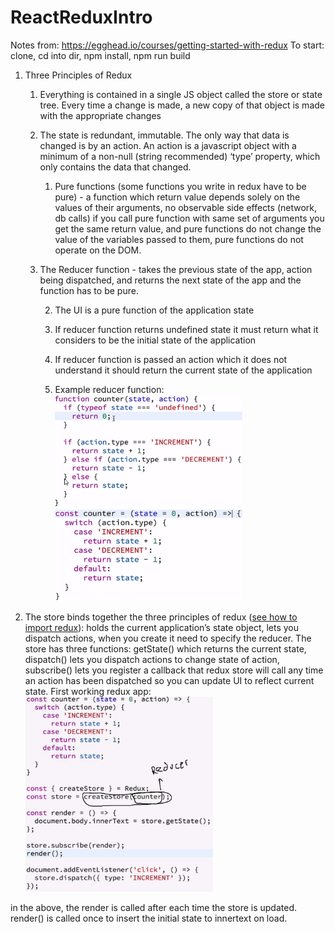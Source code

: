 # ReactReduxIntro
Notes from: https://egghead.io/courses/getting-started-with-redux
To start: clone, cd into dir, npm install, npm run build

1. Three Principles of Redux

    1. Everything is contained in a single JS object called the store or state tree. Every time a change is made, a new copy of that object is made with the appropriate changes

    2. The state is redundant, immutable. The only way that data is changed is by an action. An action is a javascript object with a minimum of a non-null (string recommended) ‘type’ property, which only contains the data that changed.

        1. Pure functions (some functions you write in redux have to be pure) - a function which return value depends solely on the values of their arguments, no observable side effects (network, db calls) if you call pure function with same set of arguments you get the same return value, and pure functions do not change the value of the variables passed to them, pure functions do not operate on the DOM.

    3. The Reducer function - takes the previous state of the app, action being dispatched, and returns the next state of the app and the function has to be pure. 

        2. The UI is a pure function of the application state

        3. If reducer function returns undefined state it must return what it considers to be the initial state of the application

        4. If reducer function is passed an action which it does not understand it should return the current state of the application

        5. Example reducer function:                               <img src="images/image_0.png" alt="Drawing" width="300" /><img src="images/image_1.png" alt="Drawing" width="300" />

2. The store binds together the three principles of redux ([see how to import redux](https://egghead.io/lessons/react-redux-store-methods-getstate-dispatch-and-subscribe)): holds the current application’s state object, lets you dispatch actions, when you create it need to specify the reducer. The store has three functions: getState() which returns the current state, dispatch() lets you dispatch actions to change state of action, subscribe() lets you register a callback that redux store will call any time an action has been dispatched so you can update UI to reflect current state. First working redux app:<img src="images/image_2.png" alt="Drawing" width="300" />

in the above, the render is called after each time the store is updated. render() is called once to insert the initial state to innertext on load.


